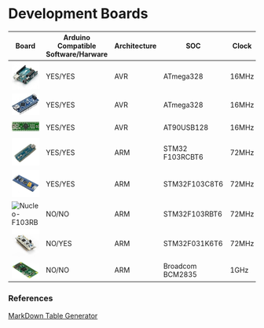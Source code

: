 # Development Boards

| Board                              | Arduino Compatible Software/Harware | Architecture | SOC              | Clock |   FLASH | SRAM  | EEPROM | GPIO/ PWM | AI/O | Logic | Current Efficiency | DC     | Communication         | Programming         | Price                |
|------------------------------------|-------------------------------------|--------------|------------------|-------|--------:|-------|--------|-----------|------|-------|--------------------|--------|-----------------------|---------------------|----------------------|
| ![Arduino Uno Rev3][arduino_uno]   | YES/YES                             | AVR          | ATmega328        | 16MHz | 32 kB   | 2 kB  | 1kB    | 14/6      | 6    | 5V    | 40 mA              | 7-12V  | UART, I2C, SPI        | USB A               | $3 (Aliexpress)      |
| ![Arduino Nano V4][arduino_nano]   | YES/YES                             | AVR          | ATmega328        | 16MHz | 32 kB   | 2 kB  | 1kB    | 14/6      | 6    | 5V    | 40 mA              | 7-12V  | UART, I2C, SPI        | microUSB            | <$2 (Aliexpress)     |
| ![Teensy++ 2.0][teensy_pp_20]      | YES/YES                             | AVR          | AT90USB128       | 16MHz | 128kB   | 8kB   | 4kB    | 46/9      | 8    | 5V    |                    |        | UART, I2C, SPI        | mini USB B          | $20 (Aliexpress)     |
| ![Maple Mini][maple_mini]          | YES/YES                             | ARM          | STM32 F103RCBT6  | 72MHz | 128kB   | 20kB  | N/A    | 34/12     | 9    |       |                    | 3-12V  | UART, I2C, SPI        | mini USB B          | $4 (Aliexpress)      |
| ![STM32F103C8T6][stm32_clone]      | YES/YES                             | ARM          | STM32F103C8T6    | 72MHz | 64kB    | 20kB  | N/A    |           |      |       |                    |        |                       | mini USB B          | $2,3 (Aliexpress)    |
| ![Nucleo-F103RB][nucleo_f103rb]    | NO/NO                               | ARM          | STM32F103RBT6    | 72MHz | 128kB   | 20kB  | N/A    | 51/       |      | 3,3V  |                    | 3-12V  | UART, I2C, SPI        | mini USB B          | 60PLN                |
| ![Nucleo-32][nucleo_32]            | NO/YES                              | ARM          | STM32F031K6T6    | 72MHz | 64kB    | 16kB  | N/A    | 32/       |      | 3,3V  |                    | 2-3,6V | I2C, SPI, CAN, 2xUART | micro USB AB        | $22 (Aliexpress)     |
| ![Raspberry Pi Zero][rasp_pi_zero] | NO/NO                               | ARM          | Broadcom BCM2835 | 1GHz  | SD card | 512MB | N/A    | 40/       |      |       |                    |        |                       | Mini HDMI micro USB | $5 (**Unavaliable**) |

[arduino_uno]: 	https://github.com/kopson/SmartLamp/blob/master/ArduinoBoards/arduino_uno_r3.jpg "Arduino UNO"
[arduino_nano]: https://github.com/kopson/SmartLamp/blob/master/ArduinoBoards/arduino_nano_v3.jpg "Arduino Nano"
[teensy_pp_20]: https://github.com/kopson/SmartLamp/blob/master/ArduinoBoards/teensy_pp_20.jpg "Teensy++ 2.0"
[maple_mini]: 	https://github.com/kopson/SmartLamp/blob/master/ArduinoBoards/maple_mini.jpg "Maple Mini"
[stm32_clone]: 	https://github.com/kopson/SmartLamp/blob/master/ArduinoBoards/stm32_clone.jpg "STM32F103C8T6"
[nucleo_f103rb]:https://github.com/kopson/SmartLamp/blob/master/ArduinoBoards/nucleo_f103rb.jpeg "Nucleo-F103RB"
[nucleo_32]: 	https://github.com/kopson/SmartLamp/blob/master/ArduinoBoards/nucleo_32.jpeg "Nucleo-32"
[rasp_pi_zero]: https://github.com/kopson/SmartLamp/blob/master/ArduinoBoards/rasp_pi_zero.jpeg "Raspberry Pi Zero"

### References

[MarkDown Table Generator](http://www.tablesgenerator.com/markdown_tables)